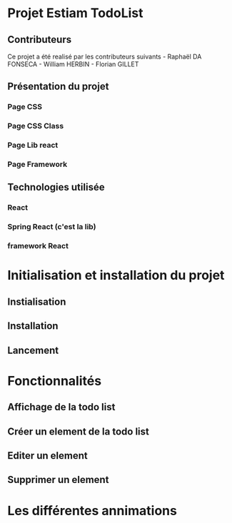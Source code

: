 # Projet Estiam TodoList

## Contributeurs
Ce projet a été realisé par les contributeurs suivants 
    - Raphaël DA FONSECA
    - William HERBIN
    - Florian GILLET

## Présentation du projet
### Page CSS
### Page CSS Class
### Page Lib react
### Page Framework

## Technologies utilisée
### React
### Spring React (c'est la lib)
### framework React

# Initialisation et installation du projet
## Instialisation
## Installation
## Lancement

# Fonctionnalités
## Affichage de la todo list
## Créer un element de la todo list
## Editer un element
## Supprimer un element

# Les différentes annimations